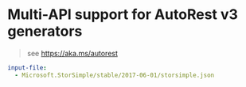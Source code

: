 # Multi-API support for AutoRest v3 generators

> see https://aka.ms/autorest

``` yaml $(enable-multi-api)
input-file:
  - Microsoft.StorSimple/stable/2017-06-01/storsimple.json
```
